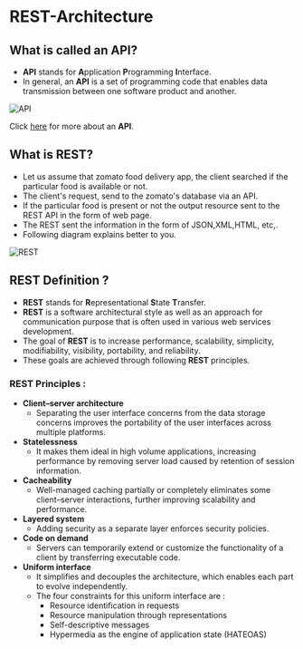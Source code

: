 # REST-Architecture
## What is called an API?
- **API** stands for **A**pplication **P**rogramming **I**nterface. 
- In general, an **API** is a set of programming code that enables data transmission between one software product and another.

![API](https://encrypted-tbn0.gstatic.com/images?q=tbn:ANd9GcQDzT7su1ZcjFDC24OQ3aEDv2Noh6_SZhsJug&usqp=CAU)

Click [here](https://en.wikipedia.org/wiki/API) for more about an **API**.


## What is REST?
- Let us assume that zomato food delivery app, the client searched if the particular food is available or not.
- The client's request, send to the zomato's database via an API.
- If the particular food is present or not the output resource sent to the REST API in the form of web page.
- The REST sent the information in the form of JSON,XML,HTML, etc,.
- Following diagram explains better to you.

![REST](https://encrypted-tbn0.gstatic.com/images?q=tbn:ANd9GcTGWU2E5TqHwcSnaL1SKk4eYSz4SqU8ZUfTtg&usqp=CAU)

## REST Definition ?
- **REST** stands for **R**epresentational **S**tate **T**ransfer.
- **REST** is a software architectural style as well as an approach for communication purpose that is often used in various web services development.
- The goal of **REST** is to increase performance, scalability, simplicity, modifiability, visibility, portability, and reliability.
- These goals are achieved through following **REST** principles.
### REST Principles :
- **Client–server architecture**
  + Separating the user interface concerns from the data storage concerns improves the portability of the user interfaces across multiple platforms.
- **Statelessness**
  + It makes them ideal in high volume applications, increasing performance by removing server load caused by retention of session information.
- **Cacheability**
  + Well-managed caching partially or completely eliminates some client–server interactions, further improving scalability and performance.
- **Layered system**
  + Adding security as a separate layer enforces security policies.
- **Code on demand**
  + Servers can temporarily extend or customize the functionality of a client by transferring executable code.
- **Uniform interface**
  + It simplifies and decouples the architecture, which enables each part to evolve independently.
  + The four constraints for this uniform interface are :
    * Resource identification in requests
    * Resource manipulation through representations
    * Self-descriptive messages
    * Hypermedia as the engine of application state (HATEOAS)
